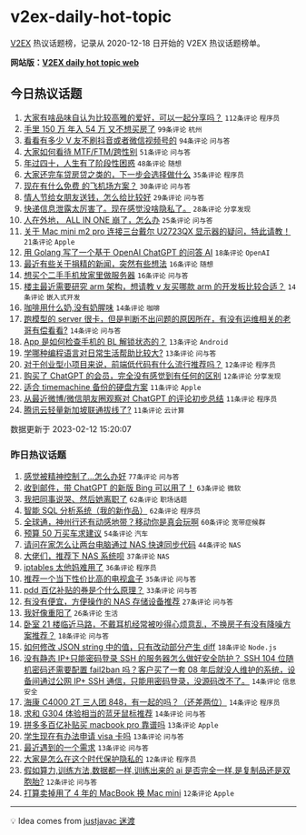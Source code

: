 # v2ex-daily-hot-topic

[V2EX](https://www.v2ex.com/) 热议话题榜，记录从 2020-12-18 日开始的 V2EX 热议话题榜单。

**网站版：[V2EX daily hot topic web](https://boojack.github.io/v2ex-daily-hot-topic-web/)**

## 今日热议话题

<!-- TODAY BEGIN -->

1. [大家有啥品味自认为比较高雅的爱好，可以一起分享吗？](https://www.v2ex.com/t/915377) `112条评论` `程序员`
1. [手里 150 万 年入 54 万 又不想买房了](https://www.v2ex.com/t/915314) `99条评论` `杭州`
1. [看看有多少 V 友不刷抖音或者微信视频号的](https://www.v2ex.com/t/915356) `94条评论` `问与答`
1. [大家如何看待 MTF/FTM/跨性别](https://www.v2ex.com/t/915319) `51条评论` `问与答`
1. [年过四十，人生有了阶段性困惑](https://www.v2ex.com/t/915358) `48条评论` `随想`
1. [大家还完车贷房贷之类的，下一步会选择做什么](https://www.v2ex.com/t/915427) `35条评论` `程序员`
1. [现在有什么免费 的飞机场方案？](https://www.v2ex.com/t/915361) `30条评论` `问与答`
1. [情人节给女朋友送钱，怎么给比较好](https://www.v2ex.com/t/915326) `29条评论` `问与答`
1. [快递信息泄露太厉害了。现在感觉没啥隐私了。](https://www.v2ex.com/t/915431) `28条评论` `分享发现`
1. [人在外地， ALL IN ONE 崩了，怎么办](https://www.v2ex.com/t/915464) `25条评论` `问与答`
1. [关于 Mac mini m2 pro 连接三台戴尔 U2723QX 显示器的疑问，特此请教！](https://www.v2ex.com/t/915350) `21条评论` `Apple`
1. [用 Golang 写了一个基于 OpenAI ChatGPT 的问答 AI](https://www.v2ex.com/t/915298) `18条评论` `OpenAI`
1. [最近有些关于捐精的新闻，突然有些想法](https://www.v2ex.com/t/915412) `16条评论` `随想`
1. [想买个二手手机放家里做服务器](https://www.v2ex.com/t/915363) `16条评论` `问与答`
1. [楼主最近需要研究 arm 架构，想请教 v 友买哪款 arm 的开发板比较合适？](https://www.v2ex.com/t/915425) `14条评论` `嵌入式开发`
1. [咖啡用什么奶,没有奶腥味](https://www.v2ex.com/t/915399) `14条评论` `咖啡`
1. [跑模型的 server 很卡，但是判断不出问题的原因所在，有没有运维相关的老哥有偿看看?](https://www.v2ex.com/t/915387) `14条评论` `问与答`
1. [App 是如何检查手机的 BL 解锁状态的？](https://www.v2ex.com/t/915406) `13条评论` `Android`
1. [学哪种编程语言对日常生活帮助比较大?](https://www.v2ex.com/t/915342) `13条评论` `问与答`
1. [对于创业型小项目来说，前端低代码有什么流行推荐吗？](https://www.v2ex.com/t/915391) `12条评论` `程序员`
1. [购买了 ChatGPT 的会员，完全没有感觉到有任何的区别](https://www.v2ex.com/t/915313) `12条评论` `分享发现`
1. [适合 timemachine 备份的硬盘方案](https://www.v2ex.com/t/915382) `11条评论` `Apple`
1. [从最近微博/微信朋友圈观察对 ChatGPT 的评论初步总结](https://www.v2ex.com/t/915354) `11条评论` `程序员`
1. [腾讯云轻量新加坡联通拔线了?](https://www.v2ex.com/t/915315) `11条评论` `云计算`

数据更新于 2023-02-12 15:20:07

<!-- TODAY END -->

### 昨日热议话题

<!-- YESTERDAY BEGIN -->

1. [感觉被精神控制了…怎么办好](https://www.v2ex.com/t/915252) `77条评论` `问与答`
1. [收到邮件，带 ChatGPT 的新版 Bing 可以用了！](https://www.v2ex.com/t/915087) `63条评论` `微软`
1. [我把同事说哭、然后她离职了](https://www.v2ex.com/t/915209) `62条评论` `职场话题`
1. [智能 SQL 分析系统（我的新作品）](https://www.v2ex.com/t/915090) `62条评论` `程序员`
1. [全球通，神州行还有动感地带？移动你是真会玩啊](https://www.v2ex.com/t/915085) `60条评论` `宽带症候群`
1. [预算 50 万买车求建议](https://www.v2ex.com/t/915160) `54条评论` `汽车`
1. [请问在家怎么让两台电脑通过 NAS 快速同步代码](https://www.v2ex.com/t/915142) `44条评论` `NAS`
1. [大佬们，推荐下 NAS 系统呗](https://www.v2ex.com/t/915115) `37条评论` `NAS`
1. [iptables 太他妈难用了](https://www.v2ex.com/t/915216) `36条评论` `程序员`
1. [推荐一个当下性价比高的电视盒子](https://www.v2ex.com/t/915108) `35条评论` `问与答`
1. [pdd 百亿补贴的券是个什么原理？](https://www.v2ex.com/t/915082) `33条评论` `问与答`
1. [有没有便宜，方便操作的 NAS 存储设备推荐](https://www.v2ex.com/t/915083) `27条评论` `问与答`
1. [我好像重阳了](https://www.v2ex.com/t/915097) `26条评论` `生活`
1. [卧室 21 楼临近马路，不戴耳机经常被吵得心烦意乱，不换房子有没有降噪方案推荐？](https://www.v2ex.com/t/915274) `18条评论` `问与答`
1. [如何修改 JSON string 中的值，只有改动部分产生 diff](https://www.v2ex.com/t/915183) `18条评论` `Node.js`
1. [没有静态 IP+只能密码登录 SSH 的服务器怎么做好安全防护？ SSH 104 位随机密码还需要配置 fail2ban 吗？客户买了一套 08 年后就没人维护的系统，设备间通过公网 IP+ SSH 通信，只能用密码登录，没源码改不了。](https://www.v2ex.com/t/915244) `14条评论` `信息安全`
1. [海康 C4000 2T 三人团 848，有一起的吗？（还差两位）](https://www.v2ex.com/t/915178) `14条评论` `程序员`
1. [求和 G304 体验相当的蓝牙鼠标推荐](https://www.v2ex.com/t/915098) `14条评论` `问与答`
1. [拼多多百亿补贴买 macbook pro 靠谱吗](https://www.v2ex.com/t/915235) `13条评论` `Apple`
1. [学生现在有办法申请 visa 卡吗](https://www.v2ex.com/t/915161) `13条评论` `问与答`
1. [最近遇到的一个需求](https://www.v2ex.com/t/915110) `13条评论` `问与答`
1. [大家是怎么在这个时代保护隐私的](https://www.v2ex.com/t/915199) `12条评论` `程序员`
1. [假如算力,训练方法,数据都一样,训练出来的 ai 是否完全一样,是复制品还是双胞胎?](https://www.v2ex.com/t/915135) `12条评论` `问与答`
1. [打算卖掉用了 4 年的 MacBook 换 Mac mini](https://www.v2ex.com/t/915119) `12条评论` `Apple`

<!-- YESTERDAY END -->

---

💡 Idea comes from [justjavac 迷渡](https://github.com/justjavac/)
